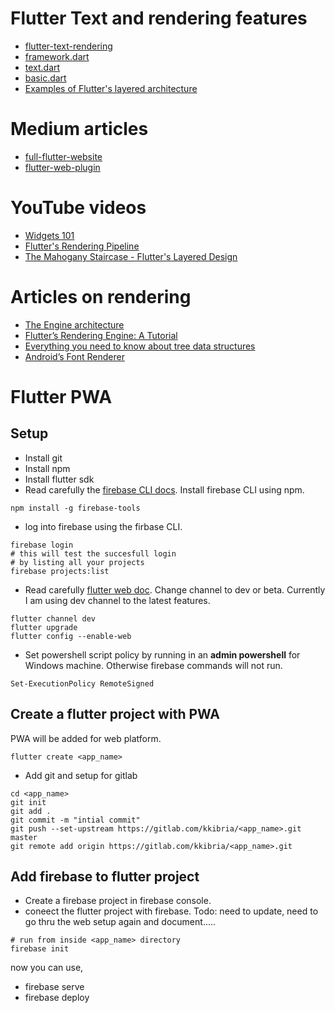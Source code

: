 # Flutter Text and rendering features

* [flutter-text-rendering](https://www.raywenderlich.com/4562681-flutter-text-rendering)
* [framework.dart](https://github.com/flutter/flutter/blob/master/packages/flutter/lib/src/widgets/framework.dart)
* [text.dart](https://github.com/flutter/flutter/blob/master/packages/flutter/lib/src/widgets/text.dart)
* [basic.dart](https://github.com/flutter/flutter/blob/master/packages/flutter/lib/src/widgets/basic.dart)
* [Examples of Flutter's layered architecture](https://github.com/flutter/flutter/tree/master/examples/layers)

# Medium articles
* [full-flutter-website](https://medium.com/flutter-community/more-than-a-flutter-web-app-is-a-full-flutter-website-c6bb210b1f16)
* [flutter-web-plugin](https://medium.com/flutter/how-to-write-a-flutter-web-plugin-5e26c689ea1)

# YouTube videos
* [Widgets 101](https://www.youtube.com/watch?v=CXedqMlLo7M)
* [Flutter's Rendering Pipeline](https://www.youtube.com/watch?v=UUfXWzp0-DU)
* [The Mahogany Staircase - Flutter's Layered Design](https://www.youtube.com/watch?v=dkyY9WCGMi0)

# Articles on rendering
* [The Engine architecture](https://github.com/flutter/flutter/wiki/The-Engine-architecture)
* [Flutter’s Rendering Engine: A Tutorial ](https://medium.com/saugo360/flutters-rendering-engine-a-tutorial-part-1-e9eff68b825d)
* [Everything you need to know about tree data structures](https://www.freecodecamp.org/news/all-you-need-to-know-about-tree-data-structures-bceacb85490c/)
* [Android’s Font Renderer](https://medium.com/@romainguy/androids-font-renderer-c368bbde87d9)

# Flutter PWA
## Setup
* Install git
* Install npm
* Install flutter sdk
* Read carefully the [firebase CLI docs](https://firebase.google.com/docs/cli). Install firebase CLI using npm.
```
npm install -g firebase-tools
```
* log into firebase using the firbase CLI.
```
firebase login
# this will test the succesfull login
# by listing all your projects
firebase projects:list
```
* Read carefully [flutter web doc](https://flutter.dev/docs/get-started/web). Change channel to dev or beta. Currently I am using dev channel to the latest features.
```
flutter channel dev
flutter upgrade
flutter config --enable-web
```

* Set powershell script policy by running in an __admin powershell__ for Windows machine. Otherwise firebase commands will not run.
```
Set-ExecutionPolicy RemoteSigned
```

## Create a flutter project with PWA
PWA will be added for web platform.

```
flutter create <app_name>
```
* Add git and setup for gitlab
```
cd <app_name>
git init
git add .
git commit -m "intial commit"
git push --set-upstream https://gitlab.com/kkibria/<app_name>.git master
git remote add origin https://gitlab.com/kkibria/<app_name>.git
```

## Add firebase to flutter project

* Create a firebase project in firebase console.
* coneect the flutter project with firebase.
Todo: need to update, need to go thru the web setup again and document.....

```
# run from inside <app_name> directory
firebase init
```
now you can use, 
* firebase serve
* firebase deploy

